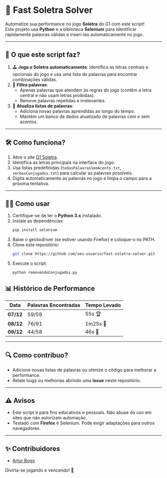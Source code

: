 # 📝 **Fast Soletra Solver**  
Automatize sua performance no jogo **Soletra** do G1 com este script!  
Este projeto usa **Python** e a biblioteca **Selenium** para identificar rapidamente palavras válidas e inseri-las automaticamente no jogo.

---

## 🚀 **O que este script faz?**
1. 🕹️ **Joga o Soletra automaticamente**: Identifica as letras centrais e opcionais do jogo e usa uma lista de palavras para encontrar combinações válidas.
2. 📖 **Filtra palavras**:
   - Apenas palavras que atendem às regras do jogo (contêm a letra central e não usam letras proibidas).
   - Remove palavras repetidas e irrelevantes.
3. 🔄 **Atualiza listas de palavras**:
   - Adiciona novas palavras aprendidas ao longo do tempo.
   - Mantém um banco de dados atualizado de palavras com e sem acentos.

---

## 🛠️ **Como funciona?**
1. Abre o site [G1 Soletra](https://g1.globo.com/jogos/soletra/).
2. Identifica as letras principais na interface do jogo.
3. Usa listas predefinidas (`todasPalavrasSemAcento.txt`, `verbosConjugados.txt`) para calcular as palavras possíveis.
4. Digita automaticamente as palavras no jogo e limpa o campo para a próxima tentativa.

---

## 🧑‍💻 **Como usar**
1. Certifique-se de ter o **Python 3.x** instalado.
2. Instale as dependências:
   ```bash
   pip install selenium
3. Baixe o geckodriver (se estiver usando Firefox) e coloque-o no PATH.
4. Clone este repositório:
   ```bash
   git clone https://github.com/seu-usuario/fast-soletra-solver.git
5. Execute o script:
   ```bash
   python removendoConjugados.py
   
## 📊 **Histórico de Performance**
| **Data**   | **Palavras Encontradas** | **Tempo Levado** |
|------------|---------------------------|------------------|
| **07/12**  | 59/59                    | 55s 🏆           |
| **08/12**  | 76/91                    | 1m25s 🚀           |
| **09/12**  | 44/58                    | 46s 🚀           |

---

## 🔍 **Como contribuo?**
- Adicione novas listas de palavras ou otimize o código para melhorar a performance.
- Relate bugs ou melhorias abrindo uma **issue** neste repositório.

---

## ⚠️ **Avisos**
- Este script é para fins educativos e pessoais. Não abuse do uso em sites que não autorizam automação.
- Testado com **Firefox** e Selenium. Pode exigir adaptações para outros navegadores.

---

## ✨ **Contribuidores**
- [Artur Bogo](https://github.com/bogoartur)  

Divirta-se jogando e vencendo! 🎉
